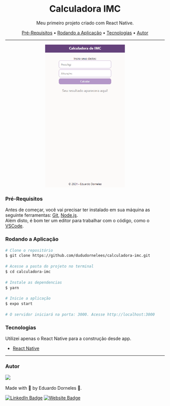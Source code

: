 <h1 align="center">Calculadora IMC</h1>

<p align="center">Meu primeiro projeto criado com React Native.<p>

<p align="center">
    <a href="#pre-requisitos">Pré-Requisitos</a> •
    <a href="#rodando-a-aplicacao">Rodando a Aplicação</a> •
    <a href="#tecnologias">Tecnologias</a> •
    <a href="#autor">Autor</a>
<p>

---

<p align="center">
  <img alt="Calculadora IMC GIF" title="Calculadora IMC" src="./github/CalculadoraIMC.gif" height="450" />
</p>


<h3 id="pre-requisitos">Pré-Requisitos</h3>
Antes de começar, você vai precisar ter instalado em sua máquina as seguinte ferramentas: <a href="https://git-scm.com" target="_blank">Git</a>, <a href="https://nodejs.org/en/" target="_blank">Node.js</a>. <br>
Além disto, é bom ter um editor para trabalhar com o código, como o <a href="https://code.visualstudio.com/" target="_blank">VSCode</a>.



<h3 id="rodando-a-aplicacao">Rodando a Aplicação</h3>

```bash
# Clone o repositório
$ git clone https://github.com/dududornelees/calculadora-imc.git

# Acesse a pasta do projeto no terminal
$ cd calculadora-imc

# Instale as dependencias
$ yarn

# Inicie a aplicação
$ expo start

# O servidor iniciará na porta: 3000. Acesse http://localhost:3000
```



<h3 id="tecnologias">Tecnologias</h3>
Utilizei apenas o React Native para a construção desde app.

- [React Native](https://reactnative.dev/)


---


<h3 id="autor">Autor</h3>
<img src="https://avatars.githubusercontent.com/dududornelees" height="100" />

Made with 💙 by Eduardo Dorneles 👋.

[![LinkedIn Badge](https://img.shields.io/badge/LinkedIn-0077B5?style=for-the-badge&logo=linkedin&logoColor=white)](https://www.linkedin.com/in/dududornelees/) [![Website Badge](https://img.shields.io/badge/website-14141C?style=for-the-badge&logo=About.me&logoColor=white)](https://dududornelees.com.br/)